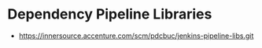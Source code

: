 # Dependency Pipeline Libraries

- https://innersource.accenture.com/scm/pdcbuc/jenkins-pipeline-libs.git  

